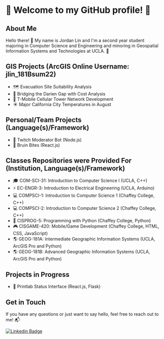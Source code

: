 # 🌟 Welcome to my GitHub profile! 🌟

## About Me
Hello there! 👋 My name is Jordan Lin and I'm a second year student majoring in Computer Science and Engineering and minoring in Geospatial Information Systems and Technologies at UCLA. 🚀

## GIS Projects (ArcGIS Online Username: jlin_181Bsum22)
- 🗺️ Evacuation Site Suitability Analysis
- 🌉 Bridging the Darien Gap with Cost Analysis
- 📶 T-Mobile Cellular Tower Network Development
- ☀️ Major California City Temperatures in August

## Personal/Team Projects (Language(s)/Framework)
- 💬 Twitch Moderator Bot (Node.js)
- 🍔 Bruin Bites (React.js)

## Classes Repositories were Provided For (Institution, Language(s)/Framework)
- 🎓 COM-SCI-31: Introduction to Computer Science I (UCLA, C++)
- ⚡ EC-ENGR-3: Introduction to Electrical Engineering (UCLA, Arduino)
- 💻 COMPSCI-1: Introduction to Computer Science 1 (Chaffey College, C++)
- 💻 COMPSCI-2: Introduction to Computer Science 2 (Chaffey College, C++)
- 🐍 CISPROG-5: Programming with Python (Chaffey College, Python)
- 🎮 CISGAME-420: Mobile/Game Development (Chaffey College, HTML, CSS, JavaScript)
- 🌎 GEOG-181A: Intermediate Geographic Information Systems (UCLA, ArcGIS Pro and Python)
- 🌎 GEOG-181B: Advanced Geographic Information Systems (UCLA, ArcGIS Pro and Python)

## Projects in Progress
- 🎨 Printlab Status Interface (React.js, Flask)

## Get in Touch
If you have any questions or just want to say hello, feel free to reach out to me! 📬

[![Linkedin Badge](https://img.shields.io/badge/-jordanlin-blue?style=flat-square&logo=Linkedin&logoColor=white&link=https://www.linkedin.com/in/jordanlin26/)](https://www.linkedin.com/in/jordanlin26/)
